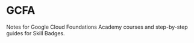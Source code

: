 # GCFA
Notes for Google Cloud Foundations Academy courses and step-by-step guides for Skill Badges.
